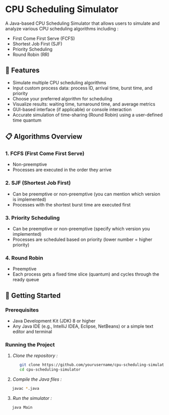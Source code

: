 # CPU Scheduling Simulator

A Java-based CPU Scheduling Simulator that allows users to simulate and analyze various CPU scheduling algorithms including :

   - First Come First Serve (FCFS)
   - Shortest Job First (SJF)
   - Priority Scheduling
   - Round Robin (RR)

## 🧠 Features

- Simulate multiple CPU scheduling algorithms
- Input custom process data: process ID, arrival time, burst time, and priority
- Choose your preferred algorithm for scheduling
- Visualize results: waiting time, turnaround time, and average metrics
- GUI-based interface (if applicable) or console interaction
- Accurate simulation of time-sharing (Round Robin) using a user-defined time quantum

## 📋 Algorithms Overview

### 1. FCFS (First Come First Serve)
- Non-preemptive
- Processes are executed in the order they arrive

### 2. SJF (Shortest Job First)
- Can be preemptive or non-preemptive (you can mention which version is implemented)
- Processes with the shortest burst time are executed first

### 3. Priority Scheduling
- Can be preemptive or non-preemptive (specify which version you implemented)
- Processes are scheduled based on priority (lower number = higher priority)

### 4. Round Robin
- Preemptive
- Each process gets a fixed time slice (quantum) and cycles through the ready queue

## 🚀 Getting Started

### Prerequisites

- Java Development Kit (JDK) 8 or higher
- Any Java IDE (e.g., IntelliJ IDEA, Eclipse, NetBeans) or a simple text editor and terminal

### Running the Project

1. *Clone the repository :*
   ```bash
      git clone https://github.com/yourusername/cpu-scheduling-simulator.git
      cd cpu-scheduling-simulator
   ```
2. *Compile the Java files :*
  ```bash
     javac *.java
  ```
3. *Run the simulator :*
  ```
     java Main
  ```


